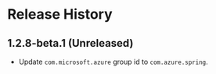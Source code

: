 # Release History

## 1.2.8-beta.1 (Unreleased)
- Update `com.microsoft.azure` group id to `com.azure.spring`.